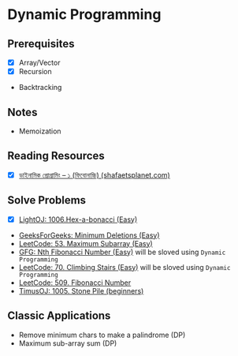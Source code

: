 # Dynamic Programming

## Prerequisites
* [x] Array/Vector
* [x] Recursion
* Backtracking

## Notes
* Memoization

## Reading Resources
* [x] [ডাইনামিক প্রোগ্রামিং – ১ (ফিবোনাচ্চি) (shafaetsplanet.com)](http://www.shafaetsplanet.com/?p=1022)

## Solve Problems
* [x] [LightOJ: 1006.Hex-a-bonacci (Easy)](https://lightoj.com/problem/hex-a-bonacci)
* [GeeksForGeeks: Minimum Deletions (Easy)](https://practice.geeksforgeeks.org/problems/minimum-deletitions1648/1)
* [LeetCode: 53. Maximum Subarray (Easy)](https://leetcode.com/problems/maximum-subarray/)
* [GFG: Nth Fibonacci Number (Easy)](https://practice.geeksforgeeks.org/problems/nth-fibonacci-number1335/1) will be sloved using `Dynamic Programming`
* [LeetCode: 70. Climbing Stairs (Easy)](https://leetcode.com/problems/climbing-stairs/) will be sloved using `Dynamic Programming`
* [LeetCode: 509. Fibonacci Number](https://leetcode.com/problems/fibonacci-number)
* [TimusOJ: 1005. Stone Pile (beginners)](https://acm.timus.ru/problem.aspx?space=1&num=1005)


## Classic Applications
* Remove minimum chars to make a palindrome (DP)
* Maximum sub-array sum (DP)
